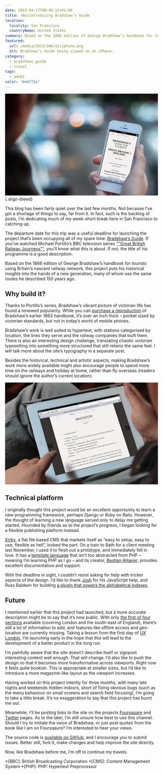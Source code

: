 ```yaml
---
date: 2013-04-17T00:48:12+01:00
title: (Re)introducing Bradshaw’s Guide
location:
  locality: San Francisco
  countryName: United States
summary: Based on the 1866 edition of George Bradshaw’s handbook for tourists using Britain’s nascent railway network, my latest project puts his historical insights into the hands of a new generation, many of whom use the same routes he described 150 years ago.
featured:
  url: /media/2013/106/a1/iphone.png
  alt: Bradshaw’s Guide being viewed on an iPhone.
category:
  - bradshaws_guide
  - travel
tags:
  - w4sD1
color: "#e6772e"
---
```


![Bradshaw’s Guide being viewed on an iPhone.](/media/2013/106/a1/iphone.png "Bradshaw’s Guide being viewed on an iPhone.")
{.align-bleed}

This blog has been fairly quiet over the last few months. Not because I’ve got a shortage of things to say, far from it. In fact, such is the backlog of posts, I’m dedicating much of my week-short break here in San Francisco to catching up.

The departure date for this trip was a useful deadline for launching the project that’s been occupying all of my spare time: [Bradshaw’s Guide][1]. If you’ve watched Michael Portillo’s BBC television series [""Great British Railway Journeys""][2], you’ll know what this is about. If not, the title of his programme is a good description.

Based on the 1866 edition of George Bradshaw’s handbook for tourists using Britain’s nascent railway network, this project puts his historical insights into the hands of a new generation, many of whom use the same routes he described 150 years ago.

## Why build it?

Thanks to Portillo’s series, Bradshaw’s vibrant picture of victorian life has found a renewed popularity. While you can [purchase a reproduction][3] of Bradshaw’s earlier 1863 handbook, it’s over an inch thick – pocket sized by victorian standards, but not in today’s world of mobile phones.

Bradshaw’s work is well suited to hypertext, with stations categorised by location, the lines they serve and the railway companies that built them. There is also an interesting design challenge, translating chaotic victorian typesetting into something more structured that still retains the same feel. I will talk more about the site’s typography in a separate post.

Besides the historical, technical and artistic aspects, making Bradshaw’s work more widely available might also encourage people to spend more time on the railways and holiday at home, rather than fly overseas (readers should ignore the author’s current location).

![Bradshaw’s Guide viewed on an iPad.](/media/2013/106/a1/ipad.png "Bradshaw’s Guide viewed on an iPad.")

## Technical platform

I originally thought this project would be an excellent opportunity to learn a new programming framework, perhaps Django or Ruby on Rails. However, the thought of learning a new language served only to delay me getting started. Hounded by friends as to the project’s progress, I began looking for a flexible publishing platform instead.

[Kirby][4], a flat file based CMS that markets itself as “easy to setup, easy to use, flexible as hell”, looked the part. On a train to Bath for a client meeting last November, I used it to flesh out a prototype, and immediately fell in love. It has a [template language][5] that isn’t too abstracted from PHP – meaning I’m learning PHP as I go – and its creator, [Bastian Allgeier][6], provides excellent documentation and support.

With the deadline in sight, I couldn’t resist asking for help with tricker aspects of the design. I’d like to thank [Josh][7] for his JavaScript help, and Russ Baldwin for building [a plugin that powers the alphabetical indexes][8].

## Future

I mentioned earlier that this project had launched, but a more accurate description might be to say that it’s now public. With only [the first of four sections][9] available (covering London and the south-east of England), there’s still a lot of information to add, and features like offline access and geo-location are currently missing. Taking a lesson from the first day of [UX London][10], I’m launching early in the hope that this will lead to the development of a better product in the long run.

I’m painfully aware that the site doesn’t describe itself or signpost interesting content well enough. That will change. I’d also like to push the design so that it becomes more transformative across viewports. Right now it feels quite bookish. This is appropriate at smaller sizes, but I’d like to introduce a more magazine-like layout as the viewport increases.

Having worked on this project intently for three months, with many late nights and weekends hidden indoors, short of fixing obvious bugs (such as the menu behaviour on small screens and search field focusing), I’m going to take a little break. It’s no exaggeration to say that this project has burnt me out.

Meanwhile, I’ll be posting links to the site on the projects [Foursquare][11] and [Twitter][12] pages. As to the later, I’m still unsure how best to use this channel. Should I try to imitate the voice of Bradshaw, or just post quotes from the book like I am on Foursqaure? I’m interested to hear your views.

The source code is [available on GitHub][13], and I encourage you to submit issues. Better still, fork it, make changes and help improve the site directly.

Now, like Bradshaw before me, I’m off to continue my travels.

[1]: https://bradshaws.guide
[2]: https://en.wikipedia.org/wiki/Great_British_Railway_Journeys
[3]: http://bradshawsguides.com/books-and-maps.html
[4]: https://getkirby.com
[5]: https://getkirby.com/docs/cookbook/php-templates
[6]: http://bastianallgeier.com
[7]: https://joshemerson.co.uk
[8]: https://github.com/shoesforindustry/kirby-plugins-alphabetise
[9]: https://bradshaws.guide/routes/section:1
[10]: http://2013.uxlondon.com
[11]: https://foursquare.com/bradshawsguide
[12]: https://twitter.com/bradshawsguide
[13]: https://github.com/bradshawsguide/website

*[BBC]: British Broadcasting Corporation
*[CMS]: Content Management System
*[PHP]: PHP: Hypertext Preprocessor

